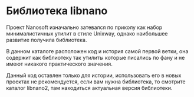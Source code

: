 Библиотека libnano
==================

Проект Nanosoft изначально затевался по приколу как набор минималистичных
утилит в стиле Unixway, однако наибольшее развитие получила библиотека.

В данном каталоге расположен код и история самой первой ветки, она содержит
как библиотеку так утилиты которые писались по фану и не имеют никакого
практического значения.

Данный код оставлен только для истории, использовать его в новых проектах не
рекомендуется, если вам нужна библиотека, то смотрите каталог libnano2, там
находиться актуальная версия библиотеки.
